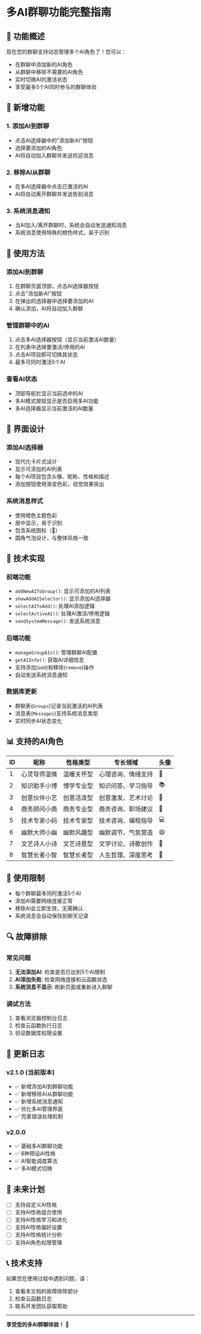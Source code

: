 # 多AI群聊功能完整指南

## 🎯 功能概述

现在您的群聊支持动态管理多个AI角色了！您可以：
- 在群聊中添加新的AI角色
- 从群聊中移除不需要的AI角色
- 实时切换AI的激活状态
- 享受最多5个AI同时参与的群聊体验

## 🚀 新增功能

### 1. 添加AI到群聊
- 点击AI选择器中的"添加新AI"按钮
- 选择要添加的AI角色
- AI将自动加入群聊并发送欢迎消息

### 2. 移除AI从群聊
- 在多AI选择器中点击已激活的AI
- AI将自动离开群聊并发送告别消息

### 3. 系统消息通知
- 当AI加入/离开群聊时，系统会自动发送通知消息
- 系统消息使用特殊的橙色样式，易于识别

## 📱 使用方法

### 添加AI到群聊
1. 在群聊页面顶部，点击AI选择器按钮
2. 点击"添加新AI"按钮
3. 在弹出的选择器中选择要添加的AI
4. 确认添加，AI将自动加入群聊

### 管理群聊中的AI
1. 点击多AI选择器按钮（显示当前激活AI数量）
2. 在列表中选择要激活/停用的AI
3. 点击AI项目即可切换其状态
4. 最多可同时激活5个AI

### 查看AI状态
- 顶部导航栏显示当前选中的AI
- 多AI模式按钮显示是否启用多AI功能
- 多AI选择器显示当前激活的AI数量

## 🎨 界面设计

### 添加AI选择器
- 现代化卡片式设计
- 显示可添加的AI列表
- 每个AI项目包含头像、昵称、性格和描述
- 添加按钮使用渐变色彩，视觉效果突出

### 系统消息样式
- 使用橙色主题色彩
- 居中显示，易于识别
- 包含系统图标（🔔）
- 圆角气泡设计，与整体风格一致

## 🔧 技术实现

### 前端功能
- `addNewAIToGroup()`: 显示可添加的AI列表
- `showAddAISelector()`: 显示添加AI选择器
- `selectAIToAdd()`: 处理AI添加逻辑
- `selectActiveAI()`: 处理AI激活/停用逻辑
- `sendSystemMessage()`: 发送系统消息

### 后端功能
- `manageGroupAIs()`: 管理群聊AI配置
- `getAIInfo()`: 获取AI详细信息
- 支持添加(`add`)和移除(`remove`)操作
- 自动发送系统消息通知

### 数据库更新
- 群聊表(`Groups`)记录当前激活的AI列表
- 消息表(`Messages`)支持系统消息类型
- 实时同步AI状态变化

## 📊 支持的AI角色

| ID | 昵称 | 性格类型 | 专长领域 | 头像 |
|----|------|----------|----------|------|
| 1 | 心灵导师温情 | 温暖关怀型 | 心理咨询、情绪支持 | 💖 |
| 2 | 知识助手小博 | 博学专业型 | 知识问答、学习指导 | 📚 |
| 3 | 创意伙伴小艺 | 创意活泼型 | 创意激发、艺术讨论 | 🎨 |
| 4 | 商务顾问小商 | 商务专业型 | 商务咨询、职场建议 | 💼 |
| 5 | 技术专家小码 | 技术专家型 | 技术咨询、编程指导 | 💻 |
| 6 | 幽默大师小幽 | 幽默风趣型 | 幽默调节、气氛营造 | 😄 |
| 7 | 文艺诗人小诗 | 文艺诗意型 | 文学讨论、诗歌创作 | 🌸 |
| 8 | 智慧长者小智 | 智慧长者型 | 人生哲理、深度思考 | 🧠 |

## 🚦 使用限制

- 每个群聊最多同时激活5个AI
- 添加AI需要网络连接正常
- 移除AI会立即生效，无需确认
- 系统消息会自动保存到聊天记录

## 🔍 故障排除

### 常见问题
1. **无法添加AI**: 检查是否已达到5个AI限制
2. **AI添加失败**: 检查网络连接和云函数状态
3. **系统消息不显示**: 刷新页面或重新进入群聊

### 调试方法
1. 查看浏览器控制台日志
2. 检查云函数执行日志
3. 验证数据库权限设置

## 🎉 更新日志

### v2.1.0 (当前版本)
- ✅ 新增添加AI到群聊功能
- ✅ 新增移除AI从群聊功能
- ✅ 新增系统消息通知
- ✅ 优化多AI管理界面
- ✅ 完善错误处理机制

### v2.0.0
- ✅ 基础多AI群聊功能
- ✅ 8种预设AI性格
- ✅ AI智能调度算法
- ✅ 多AI模式切换

## 🔮 未来计划

- [ ] 支持自定义AI性格
- [ ] 支持AI性格组合使用
- [ ] 支持AI性格学习和进化
- [ ] 支持AI性格偏好设置
- [ ] 支持AI性格统计分析
- [ ] 支持AI角色权限管理

## 📞 技术支持

如果您在使用过程中遇到问题，请：
1. 查看本文档的故障排除部分
2. 检查云函数日志
3. 联系开发团队获取帮助

---

**享受您的多AI群聊体验！** 🎊
